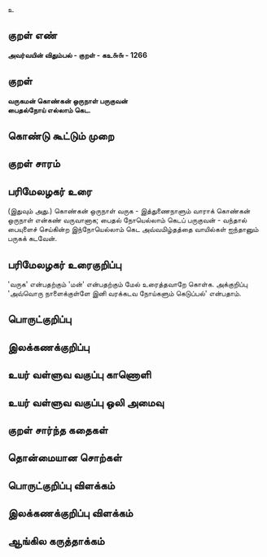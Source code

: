 உ

## குறள் எண் 

**அவர்வயின் விதும்பல் - குறள் - கஉ௬௬ - 1266**

## குறள் 

**வருகமன் கொண்கன் ஒருநாள் பருகுவன்  
பைதல்நோய் எல்லாம் கெட.**

## கொண்டு கூட்டும் முறை


## குறள் சாரம் 


## பரிமேலழகர் உரை

(இதுவும் அது.) கொண்கன் ஒருநாள் வருக - இத்துணைநாளும் வாராக் கொண்கன் ஒருநாள் என்கண் வருவானாக; பைதல் நோயெல்லாம் கெடப் பருகுவன் - வந்தால் பையுளைச் செய்கின்ற இந்நோயெல்லாம் கெட அவ்வமிழ்தத்தை வாயில்கள் ஐந்தானும் பருகக் கடவேன்.

## பரிமேலழகர் உரைகுறிப்பு   

'வருக' என்பதற்கும் 'மன்' என்பதற்கும் மேல் உரைத்தவாறே கொள்க. அக்குறிப்பு 'அவ்வொரு நாளைக்குள்ளே இனி வரக்கடவ நோய்களும் கெடுப்பல்' என்பதாம்.

## பொருட்குறிப்பு 


## இலக்கணக்குறிப்பு  


## உயர் வள்ளுவ வகுப்பு காணொளி


## உயர் வள்ளுவ வகுப்பு ஒலி அமைவு 

 
## குறள் சார்ந்த கதைகள் 


## தொன்மையான சொற்கள்


## பொருட்குறிப்பு விளக்கம்


## இலக்கணக்குறிப்பு விளக்கம்


## ஆங்கில கருத்தாக்கம் 


